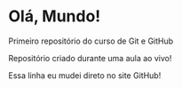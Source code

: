 # Olá, Mundo!
 Primeiro repositório do curso de Git e GitHub

Repositório criado durante uma aula ao vivo!

Essa linha eu mudei direto no site GitHub!
